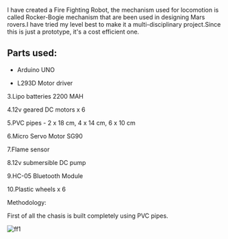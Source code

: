 I have created a Fire Fighting Robot, the mechanism used for locomotion is called Rocker-Bogie mechanism that are been used in designing Mars rovers.I have tried my level best to make it a multi-disciplinary project.Since this is just a prototype, it's a cost efficient one.

## Parts used:

  + Arduino UNO 

  + L293D Motor driver 

  3.Lipo batteries 2200 MAH 

  4.12v geared DC motors  x  6 

  5.PVC pipes - 2 x 18 cm,
                4 x 14 cm,
                6 x 10 cm
              
  6.Micro Servo Motor SG90 

  7.Flame sensor 

  8.12v submersible DC pump 

  9.HC-05 Bluetooth Module 

  10.Plastic wheels  x  6 

Methodology:

  First of all the chasis is built completely using PVC pipes. 

![ff1](https://user-images.githubusercontent.com/116140047/213353197-d198677e-b121-4698-833e-03fe3c98ea4a.png)
